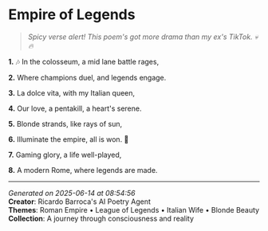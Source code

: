 # Empire of Legends

> *Spicy verse alert! This poem's got more drama than my ex's TikTok. 💀🔥*

**1.** 🎶 In the colosseum, a mid lane battle rages,


**2.** Where champions duel, and legends engage.


**3.** La dolce vita, with my Italian queen,


**4.** Our love, a pentakill, a heart's serene.


**5.** Blonde strands, like rays of sun,


**6.** Illuminate the empire, all is won. 💛


**7.** Gaming glory, a life well-played,


**8.** A modern Rome, where legends are made.



---

*Generated on 2025-06-14 at 08:54:56*  
**Creator**: Ricardo Barroca's AI Poetry Agent  
**Themes**: Roman Empire • League of Legends • Italian Wife • Blonde Beauty  
**Collection**: A journey through consciousness and reality